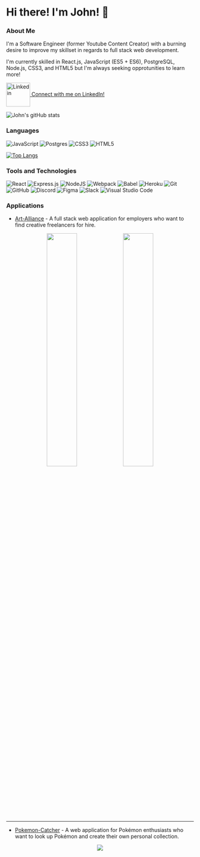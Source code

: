 # Hi there! I'm John! 👋

### About Me
I'm a Software Engineer (former Youtube Content Creator) with a burning desire to improve my skillset in regards to full stack web development.

I'm currently skilled in React.js, JavaScript (ES5 + ES6), PostgreSQL, Node.js, CSS3, and HTML5 but I'm always seeking opprotunities to learn more!

<a href="https://www.linkedin.com/in/john-baik/">
<img align="center" src="https://cliply.co/wp-content/uploads/2021/02/372102050_LINKEDIN_ICON_TRANSPARENT_1080.gif" alt="Linkedin" width="64px"/> Connect with me on LinkedIn!
</a>

![John's gitHub stats](https://github-readme-stats.vercel.app/api?username=John-Baik&theme=dracula&show_icons=true) 

### Languages
![JavaScript](https://img.shields.io/badge/javascript-%23323330.svg?style=for-the-badge&logo=javascript&logoColor=%23F7DF1E)
![Postgres](https://img.shields.io/badge/postgres-%23316192.svg?style=for-the-badge&logo=postgresql&logoColor=white)
![CSS3](https://img.shields.io/badge/css3-%231572B6.svg?style=for-the-badge&logo=css3&logoColor=white)
![HTML5](https://img.shields.io/badge/html5-%23E34F26.svg?style=for-the-badge&logo=html5&logoColor=white)

[![Top Langs](https://github-readme-stats.vercel.app/api/top-langs/?username=John-Baik&layout=compact&theme=tokyonight)](https://github.com/anuraghazra/github-readme-stats)


### Tools and Technologies
![React](https://img.shields.io/badge/react-%2320232a.svg?style=for-the-badge&logo=react&logoColor=%2361DAFB)
![Express.js](https://img.shields.io/badge/express.js-%23404d59.svg?style=for-the-badge&logo=express&logoColor=%2361DAFB)
![NodeJS](https://img.shields.io/badge/node.js-6DA55F?style=for-the-badge&logo=node.js&logoColor=white)
![Webpack](https://img.shields.io/badge/webpack-%238DD6F9.svg?style=for-the-badge&logo=webpack&logoColor=black)
![Babel](https://img.shields.io/badge/Babel-F9DC3e?style=for-the-badge&logo=babel&logoColor=black)
![Heroku](https://img.shields.io/badge/heroku-%23430098.svg?style=for-the-badge&logo=heroku&logoColor=white)
![Git](https://img.shields.io/badge/git-%23F05033.svg?style=for-the-badge&logo=git&logoColor=white)
![GitHub](https://img.shields.io/badge/github-%23121011.svg?style=for-the-badge&logo=github&logoColor=white)
![Discord](https://img.shields.io/badge/Discord-7289DA?style=for-the-badge&logo=discord&logoColor=white)
![Figma](https://img.shields.io/badge/figma-%23F24E1E.svg?style=for-the-badge&logo=figma&logoColor=white)
![Slack](https://img.shields.io/badge/Slack-4A154B?style=for-the-badge&logo=slack&logoColor=white)
![Visual Studio Code](https://img.shields.io/badge/Visual%20Studio%20Code-0078d7.svg?style=for-the-badge&logo=visual-studio-code&logoColor=white)

### Applications
* [Art-Alliance](https://art-alliance.herokuapp.com/) - A full stack web application for employers who want to find creative freelancers for hire.
<div>
<p align="center">
  <img src="https://user-images.githubusercontent.com/90541276/163276600-364b5d13-03dd-4a55-8883-d9a023e947a8.gif" width="40%" />
  <img src="https://user-images.githubusercontent.com/90541276/163276453-59537fd4-e1cd-4633-9a4b-b416293d9fa0.gif" width="40%" />
</p>
</div>

_________________

* [Pokemon-Catcher](https://john-baik.github.io/pokemon-catcher/) - A web application for Pokémon enthusiasts who want to look up Pokémon and create their own personal collection.
<p align="center">
  <img src="https://user-images.githubusercontent.com/90541276/163893653-0a352cdf-0653-461b-8f4e-9d641ede0879.gif" />
</p>


